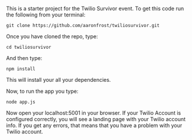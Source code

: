 This is a starter project for the Twilio Survivor event. To get this code run the following from your terminal:

```
git clone https://github.com/aaronfrost/twiliosurvivor.git
```

Once you have cloned the repo, type:

```
cd twiliosurvivor
```

And then type:
```
npm install
```
This will install your all your dependencies. 

Now, to run the app you type:
```
node app.js
```

Now open your localhost:5001 in your browser. If your Twilio Account is configured correctly, you will see a landing page with your Twilio account info. If you get any errors, that means that you have a problem with your Twilio account. 
